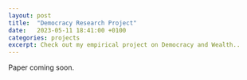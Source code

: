 ```yaml
---
layout: post
title:  "Democracy Research Project"
date:   2023-05-11 18:41:00 +0100
categories: projects
excerpt: Check out my empirical project on Democracy and Wealth..
---
```


Paper coming soon.
